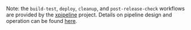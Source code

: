 Note: the `build-test`, `deploy`, `cleanup`, and `post-release-check` workflows
are provided by the [xpipeline][1] project. Details on pipeline design and
operation can be found [here][2].

[1]: https://github.com/Xunnamius/xpipeline
[2]: https://github.com/Xunnamius/xscripts/wiki
